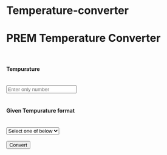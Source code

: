 # Temperature-converter
<!DOCTYPE html>
<html lang="en">
<head>
    <meta charset="UTF-8">
    <meta name="viewport" content="width=device-width, initial-scale=1.0">
    <title>Temperature Converter</title>
    <link rel="stylesheet" href="temp.css">
</head>
<body>
    <div class="container">
        <div class="title">
            <h1>PREM Temperature Converter</h1>
            <span class="Temperaure-icon"><i class="fa-solid fa-temperature-three-quarters"></i></i></span>
        </div>
    <br>
    <label><h4>Tempurature</h4></label><br>
    <input type="text" name="temp" id="temp" placeholder="Enter only number" value=""><br>
    <br><label><h4>Given Tempurature format</h4></label><br>
    <select name="kind" id="kind">
        <option>Select one of below</option>
        <option value="celsius">Celsius </option>
        <option value="fahrenheit">Fahrenheit </option>
        <option value="kelvin">Kelvin </option>
    </select><br>
    <br><input type="button" value="Convert" id="convert" onclick="TemperatureConverter()">
    <div id="result"></div>
    <script src="temp.js"></script>
</body>
</html>
